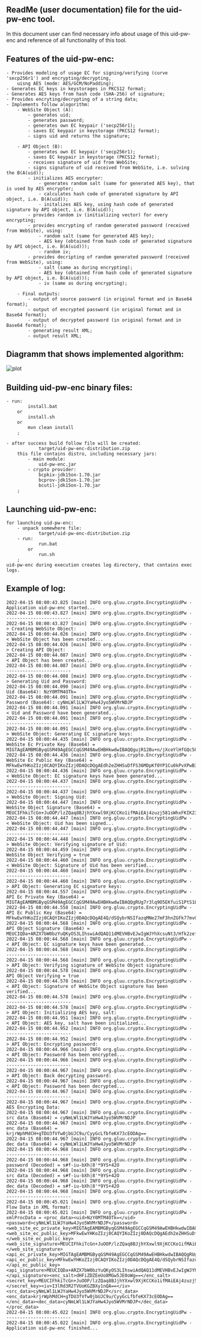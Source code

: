 ReadMe (user documentation) file for the uid-pw-enc tool.
----------------------------------------

In this document user can find necessary info about usage of this uid-pw-enc
and reference of all functionality of this tool.

Features of the uid-pw-enc:
--------------------

    - Provides modeling of usage EC for signing/verifying (curve 'secp256r1') and encrypting/decrypting,
        uisng AES (mode: AES/GCM/NoPadding);
    - Generates EC keys in keystorages in PKCS12 format;
    - Generates AES keys from hash code (SHA-256) of signature;
    - Provides encryting/decrypting of a string data;
    - Implements follow alogorithm:
        - WebSite Object (A):
            - generates uid;
            - generates password;
            - generates own EC keypair ('secp256r1);
            - saves EC keypair in keystorage (PKCS12 format);
            - signs uid and returns the signature;

        - API Object (B):
            - generates own EC keypair ('secp256r1);
            - saves EC keypair in keystorage (PKCS12 format);
            - receives signature of uid from WebSite;
            - signs signature of uid received from WebSite, i.e. solving the B(A(uid));
            - initializes AES encrypter:
                - generates random salt (same for generated AES key), that is used by AES encrypter;
                - calculates hash code of generated signature by API object, i.e. B(A(uid));
                - initalizes AES key, using hash code of generated signature by API object, i.e. B(A(uid));
            - provides random iv (initializing vector) for every encrypting;
            - provides encrypting of random generated password (received from WebSite), using:
                - random salt (same for generated AES key);
                - AES key (obtained from hash code of generated signature by API object, i.e. B(A(uid)));
                - random iv;
            - provides decripting of random generated password (received from WebSite), using:
                - salt (same as during encrypting);
                - AES key (obtained from hash code of generated signature by API object, i.e. B(A(uid)));
                - iv (same as during encrypting);
                
        - Final outputs:
            - output of source password (in original format and in Base64 format);
            - output of encrypted password (in original format and in Base64 format);
            - output of decrypted password (in original format and in Base64 format);
            - generating result XML;
            - output result XML;            

Diagramm that shows implemented algorithm:
--------------------

![plot](AES.rnd_salt_iv.png)

Building uid-pw-enc binary files:
--------------------

    - run:
            install.bat
        or
            install.sh
        or
            mvn clean install
        ;
            
    - after success build follow file will be created:
                target/uid-pw-enc-distribution.zip
        this file contains distro, including necessary jars:
            - main module:
                uid-pw-enc.jar
            - crypto provider:
                bcpkix-jdk15on-1.70.jar
                bcprov-jdk15on-1.70.jar
                bcutil-jdk15on-1.70.jar
        ;

Launching uid-pw-enc:
-------------------

    for launching uid-pw-enc:
        - unpack somewhere file:
                target/uid-pw-enc-distribution.zip
        - run:
                run.bat
            or
                run.sh
        ;
    uid-pw-enc during execution creates log directory, that contains exec logs.
    
Example of log:
-------------------

    2022-04-15 08:00:43.825 [main] INFO org.gluu.crypto.EncryptingUidPw - Application uid-pw-enc started...
    2022-04-15 08:00:43.827 [main] INFO org.gluu.crypto.EncryptingUidPw - ------------------------
    2022-04-15 08:00:43.827 [main] INFO org.gluu.crypto.EncryptingUidPw - > Creating WebSite Object:
    2022-04-15 08:00:44.026 [main] INFO org.gluu.crypto.EncryptingUidPw - < WebSite Object has been created...
    2022-04-15 08:00:44.026 [main] INFO org.gluu.crypto.EncryptingUidPw - > Creating API Object:
    2022-04-15 08:00:44.087 [main] INFO org.gluu.crypto.EncryptingUidPw - < API Object has been created...
    2022-04-15 08:00:44.087 [main] INFO org.gluu.crypto.EncryptingUidPw - ------------------------
    2022-04-15 08:00:44.088 [main] INFO org.gluu.crypto.EncryptingUidPw - > Generating Uid and Password:
    2022-04-15 08:00:44.090 [main] INFO org.gluu.crypto.EncryptingUidPw - Uid (Base64): NzY0MTM4OTk=
    2022-04-15 08:00:44.091 [main] INFO org.gluu.crypto.EncryptingUidPw - Password (Base64): cyNmLWl1LWJYaHw4Jyo5WVMrNDJP
    2022-04-15 08:00:44.091 [main] INFO org.gluu.crypto.EncryptingUidPw - < Uid and Password have been generated...
    2022-04-15 08:00:44.091 [main] INFO org.gluu.crypto.EncryptingUidPw - ------------------------
    2022-04-15 08:00:44.091 [main] INFO org.gluu.crypto.EncryptingUidPw - > WebSite Object: Generating EC signature keys:
    2022-04-15 08:00:44.435 [main] INFO org.gluu.crypto.EncryptingUidPw - WebSite Ec Private Key (Base64) = MIGTAgEAMBMGByqGSM49AgEGCCqGSM49AwEHBHkwdwIBAQQgujR12Bu+n/jXceYlHfGQc50ydfPDCAnFQX0VonrN+GCgCgYIKoZIzj0DAQehRANCAAR2HZ5kcdK4N8VLfowOkp/Rg/UK7SQ+9c/AHcXsMVgdKVzXm6jBQ8iNfbsD20lrkVk7UoIiPjpoh+ZLzBm7Ff+x
    2022-04-15 08:00:44.436 [main] INFO org.gluu.crypto.EncryptingUidPw - WebSite Ec Public Key (Base64) = MFkwEwYHKoZIzj0CAQYIKoZIzj0DAQcDQgAEdh2eZHHSuDfFS36MDpKf0YP1Cu0kPvXPwB3F7DFYHSlc15uowUPIjX27A9tJa5FZO1KCIj46aIfmS8wZuxX/sQ==
    2022-04-15 08:00:44.436 [main] INFO org.gluu.crypto.EncryptingUidPw - < WebSite Object: EC signature keys have been generated...
    2022-04-15 08:00:44.437 [main] INFO org.gluu.crypto.EncryptingUidPw - ------------------------
    2022-04-15 08:00:44.437 [main] INFO org.gluu.crypto.EncryptingUidPw - > WebSite Object: Signing Uid:
    2022-04-15 08:00:44.447 [main] INFO org.gluu.crypto.EncryptingUidPw - WebSite Object Signature (Base64) = MEUCIFhkiTcGn+JuOOP/lzZQaq8BJjhYXxwl9XjKCCKo1ifMAiEAj4zuzj581sWhxFKIK23XquA0xJUuKdb+dfZmuP++Ta0=
    2022-04-15 08:00:44.447 [main] INFO org.gluu.crypto.EncryptingUidPw - < WebSite Object: Uid has been signed...
    2022-04-15 08:00:44.447 [main] INFO org.gluu.crypto.EncryptingUidPw - ------------------------
    2022-04-15 08:00:44.448 [main] INFO org.gluu.crypto.EncryptingUidPw - > WebSite Object: Verifying signature of Uid:
    2022-04-15 08:00:44.459 [main] INFO org.gluu.crypto.EncryptingUidPw - WebSite Object Verifying = true
    2022-04-15 08:00:44.460 [main] INFO org.gluu.crypto.EncryptingUidPw - < WebSite Object: Signature of Uid has been verified...
    2022-04-15 08:00:44.460 [main] INFO org.gluu.crypto.EncryptingUidPw - ------------------------
    2022-04-15 08:00:44.460 [main] INFO org.gluu.crypto.EncryptingUidPw - > API Object: Generating EC signature keys:
    2022-04-15 08:00:44.557 [main] INFO org.gluu.crypto.EncryptingUidPw - API Ec Private Key (Base64) = MIGTAgEAMBMGByqGSM49AgEGCCqGSM49AwEHBHkwdwIBAQQgRUg7r3lq9O5EKfuiS1PtS1LdyCDqoLnQxNSisN57+BqgCgYIKoZIzj0DAQehRANCAAThD91JDJus1Ih9rOow17buYXeGdkYWTvua86r+vxdLyESatpSn20kPIx7RqIZR+2oGSf4vSmrNNLmz2iBczDwk
    2022-04-15 08:00:44.558 [main] INFO org.gluu.crypto.EncryptingUidPw - API Ec Public Key (Base64) = MFkwEwYHKoZIzj0CAQYIKoZIzj0DAQcDQgAE4Q/dSQybrNSIfazqMNe27mF3hnZGFk77mvOq/r8XS8hEmraUp9tJDyMe0aiGUftqBkn+L0pqzTS5s9ogXMw8JA==
    2022-04-15 08:00:44.568 [main] INFO org.gluu.crypto.EncryptingUidPw - API Object Signature (Base64) = MEUCIQDa+ARZX7bW0bzYuQKyOS3LIhswiAdQAQ11dMEVHBvEJwIgWJYhXcsuNt3/Hfk2zefW0V4wSKbm/68D/wcbOFSe7dQ=
    2022-04-15 08:00:44.568 [main] INFO org.gluu.crypto.EncryptingUidPw - < API Object: EC signature keys have been generated...
    2022-04-15 08:00:44.568 [main] INFO org.gluu.crypto.EncryptingUidPw - ------------------------
    2022-04-15 08:00:44.568 [main] INFO org.gluu.crypto.EncryptingUidPw - > API Object: Verifying signature of WebSite Object signature:
    2022-04-15 08:00:44.578 [main] INFO org.gluu.crypto.EncryptingUidPw - API Object Verifying = true
    2022-04-15 08:00:44.578 [main] INFO org.gluu.crypto.EncryptingUidPw - < API Object: Signature of WebSite Object signature has been verified...
    2022-04-15 08:00:44.578 [main] INFO org.gluu.crypto.EncryptingUidPw - ------------------------
    2022-04-15 08:00:44.578 [main] INFO org.gluu.crypto.EncryptingUidPw - > API Object: Initializing AES key, salt:
    2022-04-15 08:00:44.951 [main] INFO org.gluu.crypto.EncryptingUidPw - < API Object: AES key, salt have been initialized...
    2022-04-15 08:00:44.952 [main] INFO org.gluu.crypto.EncryptingUidPw - ------------------------
    2022-04-15 08:00:44.952 [main] INFO org.gluu.crypto.EncryptingUidPw - > API Object: Encrypting password:
    2022-04-15 08:00:44.966 [main] INFO org.gluu.crypto.EncryptingUidPw - < API Object: Password has been encrypted...
    2022-04-15 08:00:44.966 [main] INFO org.gluu.crypto.EncryptingUidPw - ------------------------
    2022-04-15 08:00:44.967 [main] INFO org.gluu.crypto.EncryptingUidPw - > API Object: Back decrypting password:
    2022-04-15 08:00:44.967 [main] INFO org.gluu.crypto.EncryptingUidPw - < API Object: Password has been decrypted...
    2022-04-15 08:00:44.967 [main] INFO org.gluu.crypto.EncryptingUidPw - ------------------------
    2022-04-15 08:00:44.967 [main] INFO org.gluu.crypto.EncryptingUidPw - AES Encrypting Data:
    2022-04-15 08:00:44.967 [main] INFO org.gluu.crypto.EncryptingUidPw - src data (Base64) = cyNmLWl1LWJYaHw4Jyo5WVMrNDJP
    2022-04-15 08:00:44.967 [main] INFO org.gluu.crypto.EncryptingUidPw - enc data (Base64) = krjrWphMdCH+gTDU3fVfw0jbUJC9u/CyyGcLfbfeKX73cEODAg==
    2022-04-15 08:00:44.967 [main] INFO org.gluu.crypto.EncryptingUidPw - dec data (Base64) = cyNmLWl1LWJYaHw4Jyo5WVMrNDJP
    2022-04-15 08:00:44.968 [main] INFO org.gluu.crypto.EncryptingUidPw - ------------------------
    2022-04-15 08:00:44.968 [main] INFO org.gluu.crypto.EncryptingUidPw - password (Decoded) = s#f-iu-bXh|8'*9YS+42O
    2022-04-15 08:00:44.968 [main] INFO org.gluu.crypto.EncryptingUidPw - src data (Decoded) = s#f-iu-bXh|8'*9YS+42O
    2022-04-15 08:00:44.968 [main] INFO org.gluu.crypto.EncryptingUidPw - dec data (Decoded) = s#f-iu-bXh|8'*9YS+42O
    2022-04-15 08:00:44.968 [main] INFO org.gluu.crypto.EncryptingUidPw - ------------------------
    2022-04-15 08:00:45.021 [main] INFO org.gluu.crypto.EncryptingUidPw - Flow Data in XML format:
    2022-04-15 08:00:45.021 [main] INFO org.gluu.crypto.EncryptingUidPw - xmlProcData = <proc_data><uid>NzY0MTM4OTk=</uid><password>cyNmLWl1LWJYaHw4Jyo5WVMrNDJP</password><web_site_ec_private_key>MIGTAgEAMBMGByqGSM49AgEGCCqGSM49AwEHBHkwdwIBAQQgujR12Bu+n/jXceYlHfGQc50ydfPDCAnFQX0VonrN+GCgCgYIKoZIzj0DAQehRANCAAR2HZ5kcdK4N8VLfowOkp/Rg/UK7SQ+9c/AHcXsMVgdKVzXm6jBQ8iNfbsD20lrkVk7UoIiPjpoh+ZLzBm7Ff+x</web_site_ec_private_key><web_site_ec_public_key>MFkwEwYHKoZIzj0CAQYIKoZIzj0DAQcDQgAEdh2eZHHSuDfFS36MDpKf0YP1Cu0kPvXPwB3F7DFYHSlc15uowUPIjX27A9tJa5FZO1KCIj46aIfmS8wZuxX/sQ==</web_site_ec_public_key><web_site_signature>MEUCIFhkiTcGn+JuOOP/lzZQaq8BJjhYXxwl9XjKCCKo1ifMAiEAj4zuzj581sWhxFKIK23XquA0xJUuKdb+dfZmuP++Ta0=</web_site_signature><api_ec_private_key>MIGTAgEAMBMGByqGSM49AgEGCCqGSM49AwEHBHkwdwIBAQQgRUg7r3lq9O5EKfuiS1PtS1LdyCDqoLnQxNSisN57+BqgCgYIKoZIzj0DAQehRANCAAThD91JDJus1Ih9rOow17buYXeGdkYWTvua86r+vxdLyESatpSn20kPIx7RqIZR+2oGSf4vSmrNNLmz2iBczDwk</api_ec_private_key><api_ec_public_key>MFkwEwYHKoZIzj0CAQYIKoZIzj0DAQcDQgAE4Q/dSQybrNSIfazqMNe27mF3hnZGFk77mvOq/r8XS8hEmraUp9tJDyMe0aiGUftqBkn+L0pqzTS5s9ogXMw8JA==</api_ec_public_key><api_signature>MEUCIQDa+ARZX7bW0bzYuQKyOS3LIhswiAdQAQ11dMEVHBvEJwIgWJYhXcsuNt3/Hfk2zefW0V4wSKbm/68D/wcbOFSe7dQ=</api_signature><enc_salt>dHFiZDZEeUo8MGw5JE0oWg==</enc_salt><secret_key>MEUCIFhkiTcGn+JuOOP/lzZQaq8BJjhYXxwl9XjKCCKo1ifMAiEAj4zuzj581sWhxFKIK23XquA0xJUuKdb+dfZmuP++Ta0=</secret_key><iv>I3lRd3R2TVUoKGZBXy1nQA==</iv><src_data>cyNmLWl1LWJYaHw4Jyo5WVMrNDJP</src_data><enc_data>krjrWphMdCH+gTDU3fVfw0jbUJC9u/CyyGcLfbfeKX73cEODAg==</enc_data><dec_data>cyNmLWl1LWJYaHw4Jyo5WVMrNDJP</dec_data></proc_data>
    2022-04-15 08:00:45.022 [main] INFO org.gluu.crypto.EncryptingUidPw - ------------------------
    2022-04-15 08:00:45.022 [main] INFO org.gluu.crypto.EncryptingUidPw - Application uid-pw-enc finished...
